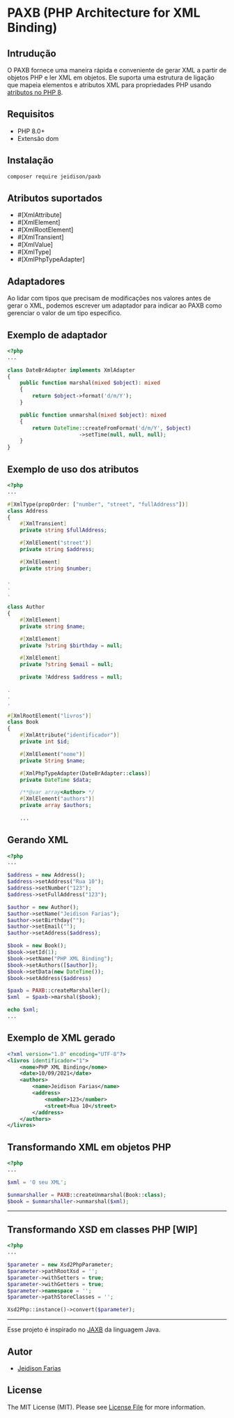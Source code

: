 # PAXB (PHP Architecture for XML Binding)

## Intrudução
O PAXB fornece uma maneira rápida e conveniente de gerar XML a partir de objetos PHP e ler XML em objetos.
Ele suporta uma estrutura de ligação que mapeia elementos e atributos XML para propriedades PHP usando [atributos no PHP 8](https://www.php.net/manual/pt_BR/language.attributes.php). 

## Requisitos
* PHP 8.0+
* Extensão dom

## Instalação

```bash
composer require jeidison/paxb
```

## Atributos suportados

- \#[XmlAttribute]
- \#[XmlElement]
- \#[XmlRootElement]
- \#[XmlTransient]
- \#[XmlValue]
- \#[XmlType]
- \#[XmlPhpTypeAdapter]

## Adaptadores

Ao lidar com tipos que precisam de modificações nos valores antes de gerar o XML, podemos escrever um adaptador para 
indicar ao PAXB como gerenciar o valor de um tipo específico.

## Exemplo de adaptador
```php
<?php
...

class DateBrAdapter implements XmlAdapter
{
    public function marshal(mixed $object): mixed
    {
        return $object->format('d/m/Y');
    }

    public function unmarshal(mixed $object): mixed
    {
        return DateTime::createFromFormat('d/m/Y', $object)
                       ->setTime(null, null, null);
    }
}
```

## Exemplo de uso dos atributos

```php
<?php
...

#[XmlType(propOrder: ["number", "street", "fullAddress"])]
class Address
{
    #[XmlTransient]
    private string $fullAddress;

    #[XmlElement("street")]
    private string $address;

    #[XmlElement]
    private string $number;
    
.
.
.    

class Author
{
    #[XmlElement]
    private string $name;

    #[XmlElement]
    private ?string $birthday = null;

    #[XmlElement]
    private ?string $email = null;

    private ?Address $address = null;
    
.
.
.    

#[XmlRootElement("livros")]
class Book
{
    #[XmlAttribute("identificador")]
    private int $id;

    #[XmlElement("nome")]
    private String $name;

    #[XmlPhpTypeAdapter(DateBrAdapter::class)]
    private DateTime $data;

    /**@var array<Author> */
    #[XmlElement("authors")]
    private array $authors;
    
    ...
```

## Gerando XML
```php
<?php
...

$address = new Address();
$address->setAddress("Rua 10");
$address->setNumber("123");
$address->setFullAddress("123");

$author = new Author();
$author->setName("Jeidison Farias");
$author->setBirthday("");
$author->setEmail("");
$author->setAddress($address);

$book = new Book();
$book->setId(1);
$book->setName("PHP XML Binding");
$book->setAuthors([$author]);
$book->setData(new DateTime());
$book->setAddress($address)

$paxb = PAXB::createMarshaller();
$xml  = $paxb->marshal($book);

echo $xml;
...
```

## Exemplo de XML gerado

```xml
<?xml version="1.0" encoding="UTF-8"?>
<livros identificador="1">
    <nome>PHP XML Binding</nome>
    <date>10/09/2021</date>
    <authors>
        <name>Jeidison Farias</name>
        <address>
            <number>123</number>
            <street>Rua 10</street>
        </address>
    </authors>
</livros>
```

## Transformando XML em objetos PHP

```php
<?php
...

$xml = 'O seu XML';

$unmarshaller = PAXB::createUnmarshal(Book::class);
$book = $unmarshaller->unmarshal($xml);

```
<hr>

## Transformando XSD em classes PHP [WIP]

```php
<?php
...

$parameter = new Xsd2PhpParameter;
$parameter->pathRootXsd = '';
$parameter->withSetters = true;
$parameter->withGetters = true;
$parameter->namespace = '';
$parameter->pathStoreClasses = '';

Xsd2Php::instance()->convert($parameter);

```
<hr>

Esse projeto é inspirado no [JAXB](https://docs.oracle.com/javase/tutorial/jaxb/intro/index.html) da linguagem Java.

## Autor
- [Jeidison Farias](https://github.com/jeidison)

## License
The MIT License (MIT). Please see [License File](LICENSE) for more information.